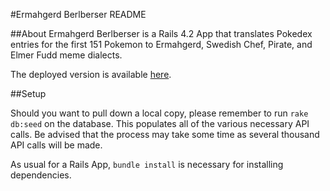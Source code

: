 #Ermahgerd Berlberser README

##About
Ermahgerd Berlberser is a Rails 4.2 App that translates Pokedex entries for the first 151 Pokemon to Ermahgerd, Swedish Chef, Pirate, and Elmer Fudd meme dialects. 

The deployed version is available [here](http://ermahgerdberlberser.herokuapp.com). 

##Setup

Should you want to pull down a local copy, please remember to run `rake db:seed` on the database. This populates all of the various necessary API calls. Be advised that the process may take some time as several thousand API calls will be made. 

As usual for a Rails App, `bundle install` is necessary for installing dependencies.
